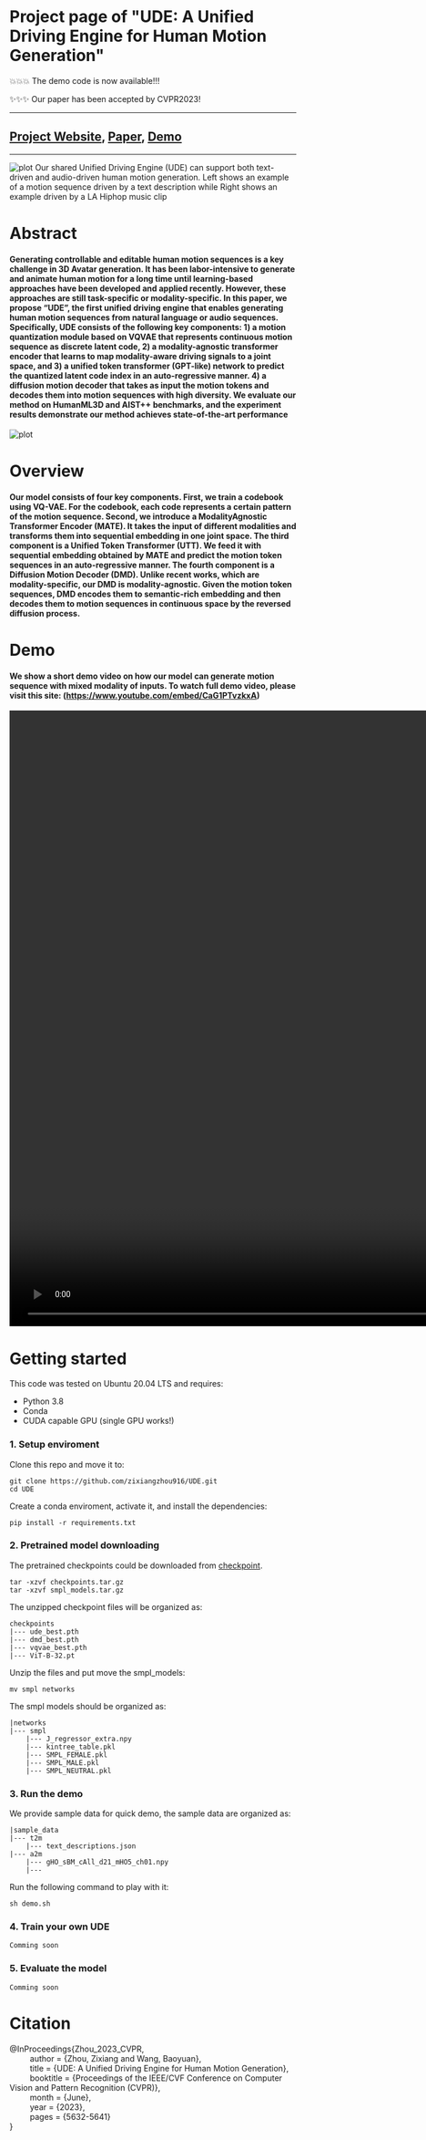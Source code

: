 # Project page of "UDE: A Unified Driving Engine for Human Motion Generation"

💥💥💥 The demo code is now available!!!

✨✨✨ Our paper has been accepted by CVPR2023!

---

## [Project Website](https://zixiangzhou916.github.io/UDE/), [Paper](http://arxiv.org/abs/2211.16016), [Demo](https://www.youtube.com/embed/CaG1PTvzkxA)

---

![plot](./assets/teaser.png)
Our shared Unified Driving Engine (UDE) can support both text-driven and audio-driven human motion generation. Left shows an example of a motion sequence driven by a text description while Right shows an example driven by a LA Hiphop music clip 

# Abstract
#### Generating controllable and editable human motion sequences is a key challenge in 3D Avatar generation. It has been labor-intensive to generate and animate human motion for a long time until learning-based approaches have been developed and applied recently. However, these approaches are still task-specific or modality-specific. In this paper, we propose “UDE”, the first unified driving engine that enables generating human motion sequences from natural language or audio sequences. Specifically, UDE consists of the following key components: 1) a motion quantization module based on VQVAE that represents continuous motion sequence as discrete latent code, 2) a modality-agnostic transformer encoder that learns to map modality-aware driving signals to a joint space, and 3) a unified token transformer (GPT-like) network to predict the quantized latent code index in an auto-regressive manner. 4) a diffusion motion decoder that takes as input the motion tokens and decodes them into motion sequences with high diversity. We evaluate our method on HumanML3D and AIST++ benchmarks, and the experiment results demonstrate our method achieves state-of-the-art performance


![plot](./assets/overview.png)

# Overview
#### Our model consists of four key components. First, we train a codebook using VQ-VAE. For the codebook, each code represents a certain pattern of the motion sequence. Second, we introduce a ModalityAgnostic Transformer Encoder (MATE). It takes the input of different modalities and transforms them into sequential embedding in one joint space. The third component is a Unified Token Transformer (UTT). We feed it with sequential embedding obtained by MATE and predict the motion token sequences in an auto-regressive manner. The fourth component is a Diffusion Motion Decoder (DMD). Unlike recent works, which are modality-specific, our DMD is modality-agnostic. Given the motion token sequences, DMD encodes them to semantic-rich embedding and then decodes them to motion sequences in continuous space by the reversed diffusion process.


# Demo

#### We show a short demo video on how our model can generate motion sequence with mixed modality of inputs. To watch full demo video, please visit this site: (https://www.youtube.com/embed/CaG1PTvzkxA)

<video src="./assets/v1.mp4" controls="controls" width="1920" height="1080"></video>


# Getting started

This code was tested on Ubuntu 20.04 LTS and requires:
* Python 3.8
* Conda
* CUDA capable GPU (single GPU works!)


### 1. Setup enviroment

Clone this repo and move it to: 

    git clone https://github.com/zixiangzhou916/UDE.git
    cd UDE

Create a conda enviroment, activate it, and install the dependencies:

    pip install -r requirements.txt

### 2. Pretrained model downloading

The pretrained checkpoints could be downloaded from [checkpoint](https://drive.google.com/drive/folders/13aLxNhgEOwxIkdT-taH7Ig-4j4ObJAaB?usp=sharing). 

    tar -xzvf checkpoints.tar.gz
    tar -xzvf smpl_models.tar.gz

The unzipped checkpoint files will be organized as:
    
    checkpoints
    |--- ude_best.pth
    |--- dmd_best.pth
    |--- vqvae_best.pth
    |--- ViT-B-32.pt

Unzip the files and put move the smpl_models:

    mv smpl networks

The smpl models should be organized as:

    |networks
    |--- smpl
        |--- J_regressor_extra.npy
        |--- kintree_table.pkl
        |--- SMPL_FEMALE.pkl
        |--- SMPL_MALE.pkl
        |--- SMPL_NEUTRAL.pkl

### 3. Run the demo

We provide sample data for quick demo, the sample data are organized as:

    |sample_data
    |--- t2m
        |--- text_descriptions.json
    |--- a2m
        |--- gHO_sBM_cAll_d21_mHO5_ch01.npy
        |--- 

Run the following command to play with it:

    sh demo.sh

### 4. Train your own UDE

    Comming soon

### 5. Evaluate the model

    Comming soon

# Citation

@InProceedings{Zhou_2023_CVPR, \
$\qquad$ author    = {Zhou, Zixiang and Wang, Baoyuan}, \
$\qquad$ title     = {UDE: A Unified Driving Engine for Human Motion Generation},\
$\qquad$ booktitle = {Proceedings of the IEEE/CVF Conference on Computer Vision and Pattern Recognition (CVPR)},\
$\qquad$ month     = {June},\
$\qquad$ year      = {2023},\
$\qquad$ pages     = {5632-5641} \
}